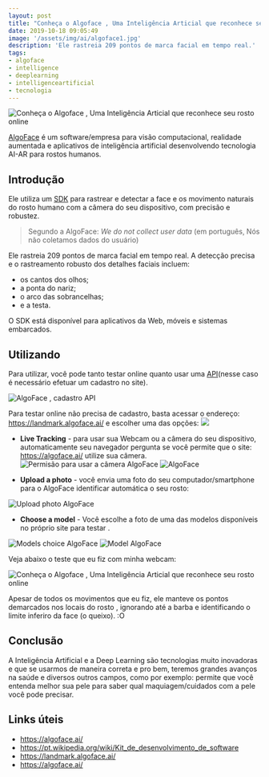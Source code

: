 ```yaml
---
layout: post
title: "Conheça o Algoface , Uma Inteligência Articial que reconhece seu rosto online"
date: 2019-10-18 09:05:49
image: '/assets/img/ai/algoface1.jpg'
description: 'Ele rastreia 209 pontos de marca facial em tempo real.'
tags:
- algoface
- intelligence
- deeplearning
- intelligenceartificial
- tecnologia
---
```


![Conheça o Algoface , Uma Inteligência Articial que reconhece seu rosto online](/assets/img/ai/algoface1.jpg)

[AlgoFace](https://algoface.ai/) é um software/empresa para visão computacional, realidade aumentada e aplicativos de inteligência artificial desenvolvendo tecnologia AI-AR para rostos humanos.

## Introdução

Ele utiliza um [SDK](https://pt.wikipedia.org/wiki/Kit_de_desenvolvimento_de_software) para rastrear e detectar a face e os movimento naturais do rosto humano com a câmera do seu dispositivo, com precisão e robustez. 

> Segundo a AlgoFace: *We do not collect user data* (em português, Nós não coletamos dados do usuário)

Ele rastreia 209 pontos de marca facial em tempo real. A detecção precisa e o rastreamento robusto dos detalhes faciais incluem:

- os cantos dos olhos;
- a ponta do nariz;
- o arco das sobrancelhas;
- e a testa.

O SDK está disponível para aplicativos da Web, móveis e sistemas embarcados.

## Utilizando

Para utilizar, você pode tanto testar online quanto usar uma [API](https://api.algoface.ai/)(nesse caso é necessário efetuar um cadastro no site). 

![AlgoFace , cadastro API](/assets/img/ai/algoface5.jpg)

Para testar online não precisa de cadastro, basta acessar o endereço: <https://landmark.algoface.ai/> e escolher uma das opções:
![](/assets/img/ai/algoface3.jpg)
+ **Live Tracking** - para usar sua Webcam ou a câmera do seu dispositivo, automaticamente seu navegador pergunta se você permite que o site: <https://algoface.ai/> utilize sua câmera.
![Permisão para usar a câmera AlgoFace](/assets/img/ai/algoface4.jpg)
![AlgoFace](/assets/img/ai/algoface6.jpg)

+ **Upload a photo** - você envia uma foto do seu computador/smartphone para o AlgoFace identificar automática o seu rosto:

![Upload photo AlgoFace](/assets/img/ai/algoface2.jpg)

+ **Choose a model** - Você escolhe a foto de uma das modelos disponíveis no próprio site para testar .

![Models choice AlgoFace](/assets/img/ai/algoface7.jpg)
![Model AlgoFace](/assets/img/ai/algoface8.jpg)

Veja abaixo o teste que eu fiz com minha webcam:

![Conheça o Algoface , Uma Inteligência Articial que reconhece seu rosto online](/assets/img/ai/algoface.gif)

Apesar de todos os movimentos que eu fiz, ele manteve os pontos demarcados nos locais do rosto , ignorando até a barba e identificando o limite inferiro da face (o queixo). :O

## Conclusão

A Inteligência Artificial e a Deep Learning são tecnologias muito inovadoras e que se usarmos de maneira correta e pro bem, teremos grandes avanços na saúde e diversos outros campos, como por exemplo: permite que você entenda melhor sua pele para saber qual maquiagem/cuidados com a pele você pode precisar.

## Links úteis

+ <https://algoface.ai/>
+ <https://pt.wikipedia.org/wiki/Kit_de_desenvolvimento_de_software>
+ <https://landmark.algoface.ai/>
+ <https://algoface.ai/>
    
